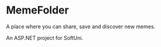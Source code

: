 # MemeFolder
A place where you can share, save and discover new memes. 

An ASP.NET project for SoftUni.
